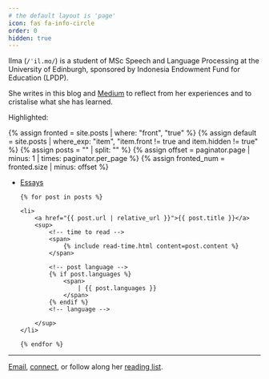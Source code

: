 ```yaml
---
# the default layout is 'page'
icon: fas fa-info-circle
order: 0
hidden: true
---
```


Ilma (`/ˈil.mɑ/`) is a student of MSc Speech and Language Processing at the University of Edinburgh, sponsored by Indonesia Endowment Fund for Education (LPDP).

She writes in <i class="fas fa-pen-square fa-fw"></i> this blog and <a href="https://fiddien.medium.com"><i class="fab fa-medium fa-fw"></i> Medium</a> to reflect from her experiences and to cristalise what she has learned.


<!-- <p>
    Posts language:
        <a href="/en/" class="post-tag no-text-decoration">🇬🇧</a>
        <a href="/id/" class="post-tag no-text-decoration">🇮🇩</a>
</p> -->

Highlighted:

{% assign fronted = site.posts | where: "front", "true" %}
{% assign default = site.posts | where_exp: "item", "item.front != true and item.hidden != true" %}
{% assign posts = "" | split: "" %}
{% assign offset = paginator.page | minus: 1 | times: paginator.per_page %}
{% assign fronted_num = fronted.size | minus: offset %}

<!-- {% if fronted_num > 0 %}
  {% for i in (offset..fronted.size) limit: fronted_num %}
    {% assign posts = posts | push: fronted[i] %}
  {% endfor %}
{% else %}
  {% assign fronted_num = 0 %}
{% endif %} -->


<ul>
    <li><a href="https://fiddien.com/categories/essay/" class="post-tag no-text-decoration">Essays</a></li>

    {% for post in posts %}

    <li>
        <a href="{{ post.url | relative_url }}">{{ post.title }}</a>
        <sup>
            <!-- time to read -->
            <span>
                {% include read-time.html content=post.content %}
            </span>

            <!-- post language -->
            {% if post.languages %}
                <span>
                    | {{ post.languages }}
                </span>
            {% endif %}
            <!-- language -->

        </sup>
    </li>

    {% endfor %}
</ul>

<hr>
<p>
    <a href="mailto:ilmaaliyaf@gmail.com"><i class="fas fa-envelope fa-fw"></i> Email</a>, <a href="https://linkedin.com/in/fiddien"><i class="fab fa-linkedin fa-fw"></i> connect</a>, or follow along her <a href="https://goodreads.com/fiddien"><i class="fab fa-goodreads fa-fw"></i> reading list</a>.
</p>
